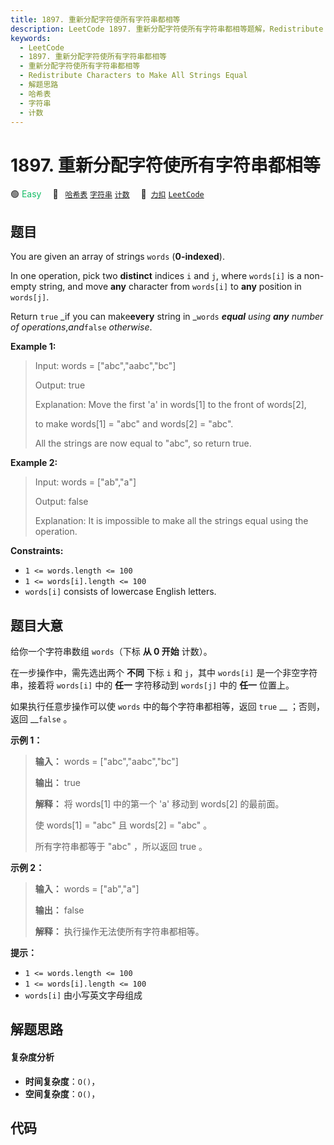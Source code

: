 ```yaml
---
title: 1897. 重新分配字符使所有字符串都相等
description: LeetCode 1897. 重新分配字符使所有字符串都相等题解，Redistribute Characters to Make All Strings Equal，包含解题思路、复杂度分析以及完整的 JavaScript 代码实现。
keywords:
  - LeetCode
  - 1897. 重新分配字符使所有字符串都相等
  - 重新分配字符使所有字符串都相等
  - Redistribute Characters to Make All Strings Equal
  - 解题思路
  - 哈希表
  - 字符串
  - 计数
---
```


# 1897. 重新分配字符使所有字符串都相等

🟢 <font color=#15bd66>Easy</font>&emsp; 🔖&ensp; [`哈希表`](/tag/hash-table.md) [`字符串`](/tag/string.md) [`计数`](/tag/counting.md)&emsp; 🔗&ensp;[`力扣`](https://leetcode.cn/problems/redistribute-characters-to-make-all-strings-equal) [`LeetCode`](https://leetcode.com/problems/redistribute-characters-to-make-all-strings-equal)

## 题目

You are given an array of strings `words` (**0-indexed**).

In one operation, pick two **distinct** indices `i` and `j`, where `words[i]`
is a non-empty string, and move **any** character from `words[i]` to **any**
position in `words[j]`.

Return `true` _if you can make**every** string in _`words` _**equal** using
**any** number of operations_,_and_`false` _otherwise_.



**Example 1:**

> Input: words = ["abc","aabc","bc"]
> 
> Output: true
> 
> Explanation: Move the first 'a' in words[1] to the front of words[2],
> 
> to make words[1] = "abc" and words[2] = "abc".
> 
> All the strings are now equal to "abc", so return true.

**Example 2:**

> Input: words = ["ab","a"]
> 
> Output: false
> 
> Explanation: It is impossible to make all the strings equal using the operation.

**Constraints:**

  * `1 <= words.length <= 100`
  * `1 <= words[i].length <= 100`
  * `words[i]` consists of lowercase English letters.


## 题目大意

给你一个字符串数组 `words`（下标 **从 0 开始** 计数）。

在一步操作中，需先选出两个 **不同** 下标 `i` 和 `j`，其中 `words[i]` 是一个非空字符串，接着将 `words[i]` 中的
**任一** 字符移动到 `words[j]` 中的 **任一** 位置上。

如果执行任意步操作可以使 `words` 中的每个字符串都相等，返回 `true` __ ；否则，返回 __`false` 。

**示例 1：**

> 
> 
> 
> 
> 
> **输入：** words = ["abc","aabc","bc"]
> 
> **输出：** true
> 
> **解释：** 将 words[1] 中的第一个 'a' 移动到 words[2] 的最前面。
> 
> 使 words[1] = "abc" 且 words[2] = "abc" 。
> 
> 所有字符串都等于 "abc" ，所以返回 true 。
> 
> 

**示例 2：**

> 
> 
> 
> 
> 
> **输入：** words = ["ab","a"]
> 
> **输出：** false
> 
> **解释：** 执行操作无法使所有字符串都相等。
> 
> 

**提示：**

  * `1 <= words.length <= 100`
  * `1 <= words[i].length <= 100`
  * `words[i]` 由小写英文字母组成


## 解题思路

#### 复杂度分析

- **时间复杂度**：`O()`，
- **空间复杂度**：`O()`，

## 代码

```javascript

```
